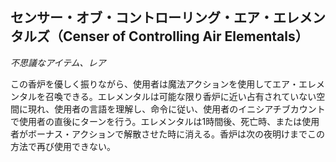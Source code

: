 ## センサー・オブ・コントローリング・エア・エレメンタルズ（Censer of Controlling Air Elementals）
*不思議なアイテム、レア*

この香炉を優しく振りながら、使用者は魔法アクションを使用してエア・エレメンタルを召喚できる。エレメンタルは可能な限り香炉に近い占有されていない空間に現れ、使用者の言語を理解し、命令に従い、使用者のイニシアチブカウントで使用者の直後にターンを行う。エレメンタルは1時間後、死亡時、または使用者がボーナス・アクションで解散させた時に消える。香炉は次の夜明けまでこの方法で再び使用できない。